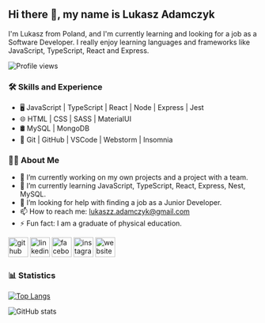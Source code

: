 ## Hi there 👋, my name is Lukasz Adamczyk

I'm Lukasz from Poland, and I'm currently learning and looking for a job as a Software Developer. I really enjoy learning languages and frameworks like JavaScript, TypeScript, React and Express.

![Profile views](https://gpvc.arturio.dev/lukaszzadamczyk)  

### 🛠 Skills and Experience

* 🖥 JavaScript | TypeScript | React | Node | Express | Jest
* 🌐 HTML | CSS | SASS | MaterialUI
* 🛢 MySQL | MongoDB
* 🔧 Git | GitHub | VSCode | Webstorm | Insomnia

### 🙋‍♂️ About Me

* 🔭 I’m currently working on my own projects and a project with a team. 
* 🌱 I’m currently learning JavaScript, TypeScript, React, Express, Nest, MySQL. 
* 🤔 I’m looking for help with finding a job as a Junior Developer. 
* 📫 How to reach me: lukaszz.adamczyk@gmail.com 
* ⚡ Fun fact: I am a graduate of physical education. 


[<img src='https://cdn.jsdelivr.net/npm/simple-icons@3.0.1/icons/github.svg' alt='github' height='40'>](https://github.com/lukaszzadamczyk)  [<img src='https://cdn.jsdelivr.net/npm/simple-icons@3.0.1/icons/linkedin.svg' alt='linkedin' height='40'>](https://www.linkedin.com/in/https://www.linkedin.com/in/%C5%82ukasz-adamczyk-6ba7021b6//)  [<img src='https://cdn.jsdelivr.net/npm/simple-icons@3.0.1/icons/facebook.svg' alt='facebook' height='40'>](https://www.facebook.com/https://www.facebook.com/xlancer92x/)  [<img src='https://cdn.jsdelivr.net/npm/simple-icons@3.0.1/icons/instagram.svg' alt='instagram' height='40'>](https://www.instagram.com/https://www.instagram.com/xlancer92x//)  [<img src='https://cdn.jsdelivr.net/npm/simple-icons@3.0.1/icons/icloud.svg' alt='website' height='40'>](https://lukada.netlify.app)  


### 📊 Statistics


[![Top Langs](https://github-readme-stats.vercel.app/api/top-langs/?username=lukaszzadamczyk)](https://github.com/anuraghazra/github-readme-stats)

![GitHub stats](https://github-readme-stats.vercel.app/api?username=lukaszzadamczyk&show_icons=true) 

